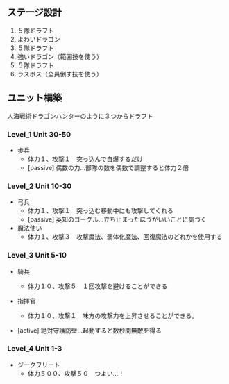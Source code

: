 
## ステージ設計
1. ５隊ドラフト
1. よわいドラゴン
1. ５隊ドラフト
1. 強いドラゴン（範囲技を使う）
1. ５隊ドラフト
1. ラスボス（全員倒す技を使う）

## ユニット構築
人海戦術ドラゴンハンターのように３つからドラフト

### Level_1 Unit 30-50
- 歩兵
	- 体力１、攻撃１　突っ込んで自爆するだけ
	- [passive] 偶数の力…部隊の数を偶数で調整すると体力２倍

### Level_2 Unit 10-30
- 弓兵
	- 体力１、攻撃１　突っ込む移動中にも攻撃してくれる
	- [passive] 英知のゴーグル…立ち止まったほうがいいことに気づく
- 魔法使い
	- 体力１、攻撃３　攻撃魔法、弱体化魔法、回復魔法のどれかを使用する

### Level_3 Unit 5-10
- 騎兵
	- 体力１０、攻撃５　１回攻撃を避けることができる
	
- 指揮官
	- 体力１０、攻撃１　味方の攻撃力を上昇させることができる。　
- [active] 絶対守護防壁…起動すると数秒間無敵を得る


### Level_4 Unit 1-3
- ジークフリート
	- 体力５００、攻撃５０　つよい…！